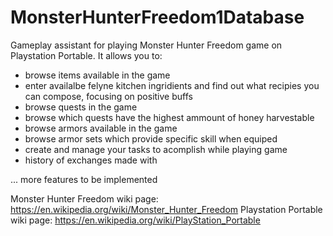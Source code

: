 # MonsterHunterFreedom1Database
Gameplay assistant for playing Monster Hunter Freedom game on Playstation Portable.
It allows you to:
 - browse items available in the game
 - enter availalbe felyne kitchen ingridients and find out what recipies you can compose, focusing on positive buffs
 - browse quests in the game
 - browse which quests have the highest ammount of honey harvestable
 - browse armors available in the game
 - browse armor sets which provide specific skill when equiped
 - create and manage your tasks to acomplish while playing game
 - history of exchanges made with 
 
 ... more features to be implemented

Monster Hunter Freedom wiki page: https://en.wikipedia.org/wiki/Monster_Hunter_Freedom
Playstation Portable wiki page: https://en.wikipedia.org/wiki/PlayStation_Portable
